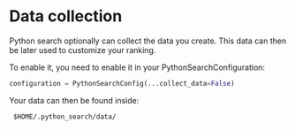 # Data collection

Python search optionally can collect the data you create. 
This data can then be later used to customize your ranking.

To enable it, you need to enable it in your PythonSearchConfiguration:

```py
configuration = PythonSearchConfig(...collect_data=False)
```

Your data can then be found inside:

```
 $HOME/.python_search/data/
 ```
